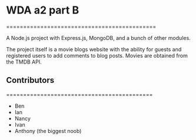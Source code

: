 # WDA a2 part B
============================================

A Node.js project with Express.js, MongoDB, and a bunch of other modules.

The project itself is a movie blogs website with the ability for guests and registered users to add comments to blog posts. Movies are obtained from the TMDB API.

## Contributors
===========================================

* Ben
* Ian
* Nancy
* Ivan
* Anthony (the biggest noob)